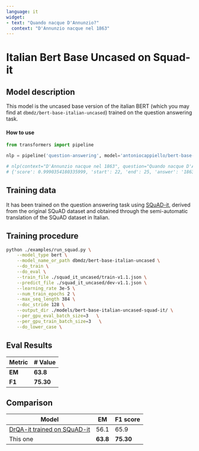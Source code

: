 ```yaml
---
language: it
widget:
- text: "Quando nacque D'Annunzio?"
  context: "D'Annunzio nacque nel 1863"
---
```


# Italian Bert Base Uncased on Squad-it

## Model description

This model is the uncased base version of the italian BERT (which you may find at `dbmdz/bert-base-italian-uncased`) trained on the question answering task.

#### How to use

```python
from transformers import pipeline

nlp = pipeline('question-answering', model='antoniocappiello/bert-base-italian-uncased-squad-it')

# nlp(context="D'Annunzio nacque nel 1863", question="Quando nacque D'Annunzio?")
# {'score': 0.9990354180335999, 'start': 22, 'end': 25, 'answer': '1863'}
```

## Training data

It has been trained on the question answering task using [SQuAD-it](http://sag.art.uniroma2.it/demo-software/squadit/), derived from the original SQuAD dataset and obtained through the semi-automatic translation of the SQuAD dataset in Italian.

## Training procedure

```bash
python ./examples/run_squad.py \
    --model_type bert \
    --model_name_or_path dbmdz/bert-base-italian-uncased \
    --do_train \
    --do_eval \
    --train_file ./squad_it_uncased/train-v1.1.json \
    --predict_file ./squad_it_uncased/dev-v1.1.json \
    --learning_rate 3e-5 \
    --num_train_epochs 2 \
    --max_seq_length 384 \
    --doc_stride 128 \
    --output_dir ./models/bert-base-italian-uncased-squad-it/ \
    --per_gpu_eval_batch_size=3   \
    --per_gpu_train_batch_size=3   \
    --do_lower_case \
```

## Eval Results

| Metric | # Value   |
| ------ | --------- |
| **EM** | **63.8** |
| **F1** | **75.30** |

## Comparison

| Model                                                                                                                            | EM        | F1 score  |
| -------------------------------------------------------------------------------------------------------------------------------- | --------- | --------- |
| [DrQA-it trained on SQuAD-it](https://github.com/crux82/squad-it/blob/master/README.md#evaluating-a-neural-model-over-squad-it)  | 56.1      | 65.9      |
| This one                                                                                                                         | **63.8** | **75.30** |